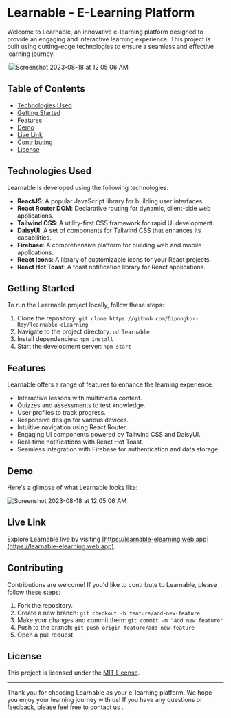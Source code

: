 # Learnable - E-Learning Platform

Welcome to Learnable, an innovative e-learning platform designed to provide an engaging and interactive learning experience. This project is built using cutting-edge technologies to ensure a seamless and effective learning journey.

!![Screenshot 2023-08-18 at 12 05 06 AM](https://github.com/Dipongkor-Roy/learnable-eLearning/assets/108410160/533fc336-13a0-4d18-838f-880cabdf5d57)


## Table of Contents

- [Technologies Used](#technologies-used)
- [Getting Started](#getting-started)
- [Features](#features)
- [Demo](#demo)
- [Live Link](#live-link)
- [Contributing](#contributing)
- [License](#license)

## Technologies Used

Learnable is developed using the following technologies:

- **ReactJS**: A popular JavaScript library for building user interfaces.
- **React Router DOM**: Declarative routing for dynamic, client-side web applications.
- **Tailwind CSS**: A utility-first CSS framework for rapid UI development.
- **DaisyUI**: A set of components for Tailwind CSS that enhances its capabilities.
- **Firebase**: A comprehensive platform for building web and mobile applications.
- **React Icons**: A library of customizable icons for your React projects.
- **React Hot Toast**: A toast notification library for React applications.

## Getting Started

To run the Learnable project locally, follow these steps:

1. Clone the repository: `git clone https://github.com/Dipongkor-Roy/learnable-eLearning`
2. Navigate to the project directory: `cd learnable`
3. Install dependencies: `npm install`
4. Start the development server: `npm start`

## Features

Learnable offers a range of features to enhance the learning experience:

- Interactive lessons with multimedia content.
- Quizzes and assessments to test knowledge.
- User profiles to track progress.
- Responsive design for various devices.
- Intuitive navigation using React Router.
- Engaging UI components powered by Tailwind CSS and DaisyUI.
- Real-time notifications with React Hot Toast.
- Seamless integration with Firebase for authentication and data storage.

## Demo

Here's a glimpse of what Learnable looks like:

![Screenshot 2023-08-18 at 12 05 06 AM](https://github.com/Dipongkor-Roy/learnable-eLearning/assets/108410160/7596c640-3314-4d7a-8cdc-23a89d9dbe31)


## Live Link

Explore Learnable live by visiting [https://learnable-elearning.web.app](https://learnable-elearning.web.app).

## Contributing

Contributions are welcome! If you'd like to contribute to Learnable, please follow these steps:

1. Fork the repository.
2. Create a new branch: `git checkout -b feature/add-new-feature`
3. Make your changes and commit them: `git commit -m "Add new feature"`
4. Push to the branch: `git push origin feature/add-new-feature`
5. Open a pull request.

## License

This project is licensed under the [MIT License](LICENSE).

---

Thank you for choosing Learnable as your e-learning platform. We hope you enjoy your learning journey with us! If you have any questions or feedback, please feel free to contact us .
